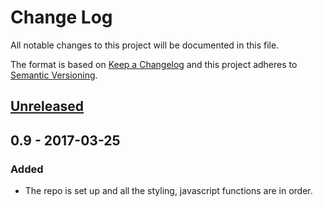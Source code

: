 # Change Log
All notable changes to this project will be documented in this file.

The format is based on [Keep a Changelog](http://keepachangelog.com/)
and this project adheres to [Semantic Versioning](http://semver.org/).

## [Unreleased]

## 0.9 - 2017-03-25
### Added
- The repo is set up and all the styling, javascript functions are in order.

[Unreleased]: https://github.com/dannyvanholten/wp-growl/compare/v0.9...HEAD